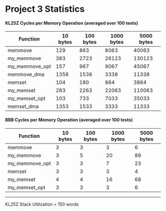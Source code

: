 # Project 3 Statistics

#### KL25Z Cycles per Memory Operation (averaged over 100 tests)
Function       | 10 bytes | 100 bytes | 1000 bytes | 5000 bytes
-------------- | -------- | --------- | ---------- | ----------
memmove        | 129      | 863       | 8063       | 40063
my_memmove     | 383      | 2723      | 26123      | 130123
my_memmove_opt | 157      | 967       | 9067       | 45067
memmove_dma    | 1358     | 1538      | 3338       | 11338
memset         | 104      | 180       | 864        | 3864
my_memset      | 283      | 2263      | 22063      | 110063
my_memset_opt  | 103      | 733       | 7033       | 35033
memset_dma     | 1353     | 1533      | 3333       | 11333

#### BBB Cycles per Memory Operation (averaged over 100 tests)
Function       | 10 bytes | 100 bytes | 1000 bytes | 5000 bytes
-------------- | -------- | --------- | ---------- | ----------
memmove        | 3        | 3         | 3          | 6
my_memmove     | 3        | 5         | 20         | 89
my_memmove_opt | 3        | 3         | 7          | 23
memset         | 3        | 3         | 3          | 4
my_memset      | 4        | 4         | 16         | 68
my_memset_opt  | 3        | 3         | 3          | 6

---

KL25Z Stack Utilization = 150 words
